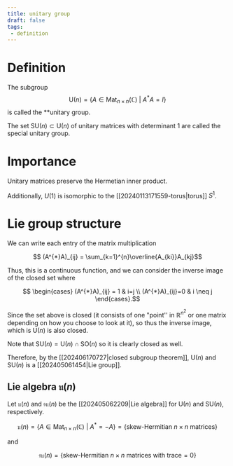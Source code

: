 ```yaml
---
title: unitary group
draft: false
tags:
 - definition
---
```

# Definition
The subgroup
$$\text{U}(n) = \{A \in \text{Mat}_{n\times n}(\mathbb{C}) \ | \ A^{*}A = I\}$$
is called the **unitary group.

The set $\text{SU}(n) \subset \text{U}(n)$ of unitary matrices with determinant 1 are called the special unitary group.

# Importance
Unitary matrices preserve the Hermetian inner product.

Additionally, $U(1)$ is isomorphic to the [[20240113171559-torus|torus]] $S^1$. 

# Lie group structure
We can write each entry of the matrix multiplication

$$ (A^{*}A)_{ij} = \sum_{k=1}^{n}\overline{A_{ki}}A_{kj}$$

Thus, this is a continuous function, and we can consider the inverse image of the closed set where

$$ \begin{cases} (A^{*}A)_{ij} = 1 & i=j \\ (A^{*}A)_{ij}=0 & i \neq j \end{cases}.$$

Since the set above is closed (it consists of one "point'' in $\mathbb{R}^{n^{2}}$ or one matrix depending on how you choose to look at it), so thus the inverse image, which is $\text{U}(n)$ is also closed.

Note that $\text{SU}(n) = \text{U}(n) \cap \text{SO}(n)$ so it is clearly closed as well.

Therefore, by the [[202406170727|closed subgroup theorem]], $\text{U}(n)$ and $\text{SU}(n)$ is a [[202405061454|Lie group]]. 

## Lie algebra $\mathfrak{u}(n)$
Let $\mathfrak{u}(n)$ and $\mathfrak{su}(n)$ be the [[202405062209|Lie algebra]] for $\text{U}(n)$ and $\text{SU}(n)$, respectively.

$$ \mathfrak{u}(n) = \{A \in \text{Mat}_{n\times n}(\mathbb{C}) \ | \ A^{*} = -A\} = \{\text{skew-Hermitian }n \times n \ \text{matrices}\}$$

and

$$ \mathfrak{su}(n) =\{\text{skew-Hermitian }n \times n \ \text{matrices with trace}= 0 \}$$
